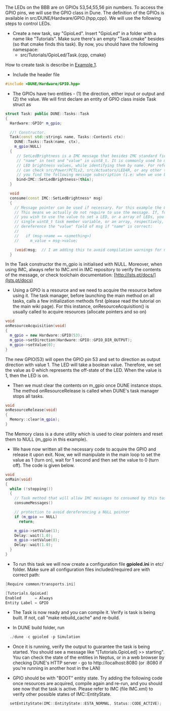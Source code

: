 The LEDs on the BBB are on GPIOs 53,54,55,56 pin numbers. To access the GPIO pins, we will use the GPIO class in Dune. The definition of the GPIOs is available in src/DUNE/Hardware/GPIO.{hpp,cpp}. We will use the following steps to control LEDs.

* Create a new task, say "GpioLed". Insert "GpioLed" in a folder with a name like "Tutorials". Make sure there's an empty "Task.cmake" besides (so that cmake finds this task). By now, you should have the following namespace:
  - src/Tutorials/GpioLed/Task.{cpp, cmake}

How to create task is describe in [Example 1](https://github.com/LSTS/dune/wiki/Example1).

* Include the header file
```c++ 
#include <DUNE/Hardware/GPIO.hpp>
```

* The GPIOs have two entities - (1) the direction, either input or output and (2) the value. We will first declare an entity of GPIO class inside Task struct as
```c++
struct Task: public DUNE::Tasks::Task
{
  Hardware::GPIO* m_gpio;

  //! Constructor.
  Task(const std::string& name, Tasks::Context& ctx):
    DUNE::Tasks::Task(name, ctx),
    m_gpio(NULL)
  {
     // SetLedBrightness is a IMC message that besides IMC standard fields has
     // "name" in text and "value" in uint8_t. It is commonly used to manipulate
     // LED brightness values, while identifying them by name. For reference you
     // can check src/Power/PCTLv2, src/Actuators/LED4R, or any other task where
     // you find the following message subscription (i.e: when we use bind)
     bind<IMC::SetLedBrightness>(this);
  }

  void
  consume(const IMC::SetLedBrightness* msg)
  {
    // Message pointer can be used if necessary. For this example the GPIO is ON/OFF.
    // This means we actually do not require to use the message. If, for instance,
    // you wish to use the value to set a LED, or a array of LEDs, you can have a
    // single uint8_t task member variable, or an array, respectively, and then
    // dereference the "value" field of msg if "name" is correct:
    //
    //   if (msg->name == <something>)
    //     m_value = msg->value;

    (void)msg;  // I am adding this to avoid compilation warnings for not using msg.
  }
```

In the Task constructor the m_gpio is initialised with NULL. Moreover, when using IMC, always refer to IMC.xml in IMC repository to verify the contents of the message, or check toolchain documentation: [http://lsts.pt/docs/](lsts.pt/docs)

* Using a GPIO is a resource and we need to acquire the resource before using it. 
The task manager, before launching the main method on all tasks, calls a few initialization methods
first (please read the tutorial on the main wiki page). For this instance, onResourceAcquisition() is
usually called to acquire resources (allocate pointers and so on)

```c++
void
onResourceAcquisition(void)
{
  m_gpio = new Hardware::GPIO(53);
  m_gpio->setDirection(Hardware::GPIO::GPIO_DIR_OUTPUT);
  m_gpio->setValue(0);
}
```

The new GPIO(53) will open the GPIO pin 53 and set to direction as output direction with value 1. The LED will take a boolean value. Therefore, we set the value as 0 which represents the off-state of the LED. When the value is 1, then the LED is on.

* Then we must clear the contents on m_gpio once DUNE instance stops. The method onResourceRelease is called when DUNE's task manager stops all tasks.

```c++
void
onResourceRelease(void)
{
  Memory::clear(m_gpio);
}
```
The Memory class is a dune utility which is used to clear pointers and reset them to NULL (m_gpio in this example).

* We have now written all the necessary code to acquire the GPIO and release it upon exit. Now, we will manipulate in the main loop to set the value as 1 (turn on), wait for 1 second and then set the value to 0 (turn off). The code is given below.

```c++
void
onMain(void)
{
  while (!stopping())
  {
    // Task method that will allow IMC messages to consumed by this task.
    consumeMessages()

    // protection to avoid dereferencing a NULL pointer
    if (m_gpio == NULL)
      return;

    m_gpio->setValue(1);
    Delay::wait(1.0);
    m_gpio->setValue(0);
    Delay::wait(1.0);
  }
}
```

* To run this task we will now create a configuration file **gpioled.ini** in etc/ folder. Make sure all configuration files included/required are with correct path:
```c++
[Require common/transports.ini]

[Tutorials.GpioLed]
Enabled      = Always
Entity Label = GPIO
```

* The Task is now ready and you can compile it. Verify is task is being built. If not,  call "make rebuild_cache" and re-build.

* In DUNE build folder, run
```c++
  ./dune -c gpioled -p Simulation
```

* Once it is running, verify the output to guarantee the task is being started. You should see a message like
"[Tutorials.GpioLed] >> starting". You can check the state of the entities in Neptus, or in a web browser by
checking DUNE's HTTP server - go to http://localhost:8080 (or <ip>:8080 if you're running in another host in the LAN)

* GPIO should be with "BOOT" entity state. Try adding the following code once resources are acquired, compile again and re-run, and you should see now that the task is active. Please refer to IMC (file IMC.xml) to verify other possible states of IMC::EntityState.
```c++
  setEntityState(IMC::EntityState::ESTA_NORMAL, Status::CODE_ACTIVE);
```